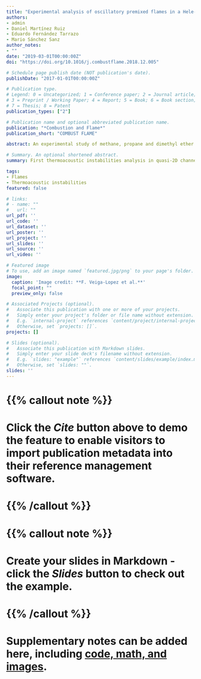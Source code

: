 ```yaml
---
title: "Experimental analysis of oscillatory premixed flames in a Hele-Shaw cell propagating towards a closed end"
authors:
- admin
- Daniel Martínez Ruiz
- Eduardo Fernández Tarrazo
- Mario Sánchez Sanz
author_notes:
- ""
date: "2019-03-01T00:00:00Z"
doi: "https://doi.org/10.1016/j.combustflame.2018.12.005"

# Schedule page publish date (NOT publication's date).
publishDate: "2017-01-01T00:00:00Z"

# Publication type.
# Legend: 0 = Uncategorized; 1 = Conference paper; 2 = Journal article;
# 3 = Preprint / Working Paper; 4 = Report; 5 = Book; 6 = Book section;
# 7 = Thesis; 8 = Patent
publication_types: ["2"]

# Publication name and optional abbreviated publication name.
publication: "*Combustion and Flame*"
publication_short: "COMBUST FLAME"

abstract: An experimental study of methane, propane and dimethyl ether (DME) premixed flames propagating in a quasi-two-dimensional Hele-Shaw cell placed horizontally is presented in this paper. The flames are ignited at the open end of the combustion chamber and propagate towards the closed end. Our experiments revealed two distinct propagation regimes depending on the equivalence ratio of the mixture as a consequence of the coupling between the heat-release rate and the acoustic waves. The primary acoustic instability induces a small-amplitude, of around 8 mm, oscillatory motion across the chamber that is observed for lean propane, lean DME, and rich methane flames. Eventually, a secondary acoustic instability emerges for sufficiently rich (lean) propane and DME (methane) flames, inducing large-amplitude oscillations in the direction of propagation of the flame. The amplitude of these oscillations can be as large as 30 mm and drastically changes the outline of the flame. The front then forms pulsating finger-shaped structures that characterize the flame propagation under the secondary acoustic instability. The experimental setup allows the recording of the flame propagation from two different points of view. The top view is used to obtain accurate quantitative information about the flame propagation, while the lateral view offered a novel three dimensional perspective of the flame that gives relevant information on the transition between the two oscillatory regimes. The influence of the geometry of the Hele-Shaw cell and of the equivalence ratio on the transition between the two acoustic-instability regimes is analyzed. In particular, we find that the transition to the secondary instability occurs for values of the equivalence ratio ϕ above (below) a critical value ϕc for propane and DME (methane) flames. In all the tested fuels, the transition to the secondary instability emerges for values of the Markstein number below a critical value. The critical Markstein number varies with the gap size h formed by the two horizontal plates that bound the Hele-Shaw cell. As h is reduced, the critical Markstein number is shifted towards larger values.

# Summary. An optional shortened abstract.
summary: First thermoacoustic instabilities analysis in quasi-2D channels for common gaseous fuels.

tags:
- Flames
- Thermoacoustic instabilities
featured: false

# links:
# - name: ""
#   url: ""
url_pdf: ''
url_code: ''
url_dataset: ''
url_poster: ''
url_project: ''
url_slides: ''
url_source: ''
url_video: ''

# Featured image
# To use, add an image named `featured.jpg/png` to your page's folder. 
image:
  caption: 'Image credit: **F. Veiga-Lopez et al.**'
  focal_point: ""
  preview_only: false

# Associated Projects (optional).
#   Associate this publication with one or more of your projects.
#   Simply enter your project's folder or file name without extension.
#   E.g. `internal-project` references `content/project/internal-project/index.md`.
#   Otherwise, set `projects: []`.
projects: []

# Slides (optional).
#   Associate this publication with Markdown slides.
#   Simply enter your slide deck's filename without extension.
#   E.g. `slides: "example"` references `content/slides/example/index.md`.
#   Otherwise, set `slides: ""`.
slides: ''
---
```


# {{% callout note %}}
# Click the *Cite* button above to demo the feature to enable visitors to import publication metadata into their reference management software.
# {{% /callout %}}

# {{% callout note %}}
# Create your slides in Markdown - click the *Slides* button to check out the example.
# {{% /callout %}}

# Supplementary notes can be added here, including [code, math, and images](https://wowchemy.com/docs/writing-markdown-latex/).
